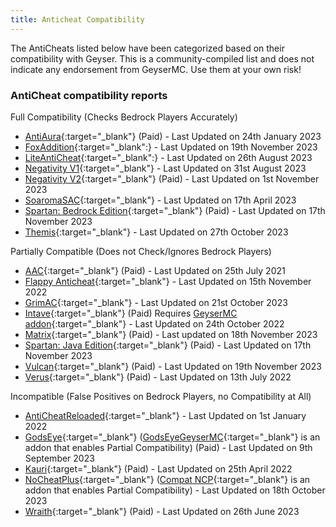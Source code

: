 ```yaml
---
title: Anticheat Compatibility
---
```


<div class="alert alert-warning" role="alert">
	The AntiCheats listed below have been categorized based on their compatibility with Geyser. This is a community-compiled list and does not indicate any endorsement from GeyserMC. Use them at your own risk!
</div>

### AntiCheat compatibility reports

Full Compatibility (Checks Bedrock Players Accurately)

- [AntiAura](https://www.spigotmc.org/resources/1368/){:target="_blank"} (Paid) - Last Updated on 24th January 2023
- [FoxAddition](https://www.spigotmc.org/resources/111260/){:target="_blank":} - Last Updated on 19th November 2023
- [LiteAntiCheat](https://www.spigotmc.org/resources/112053/){:target="_blank":} - Last Updated on 26th August 2023
- [Negativity V1](https://www.spigotmc.org/resources/48399/){:target="_blank"} - Last Updated on 31st August 2023
- [Negativity V2](https://www.spigotmc.org/resources/86874/){:target="_blank"} (Paid) - Last Updated on 1st November 2023
- [SoaromaSAC](https://www.spigotmc.org/resources/87702/){:target="_blank"} - Last Updated on 17th April 2023
- [Spartan: Bedrock Edition](https://builtbybit.com/resources/12832/){:target="_blank"} (Paid) - Last Updated on 17th November 2023
- [Themis](https://www.spigotmc.org/resources/90766/){:target="_blank"} - Last Updated on 27th October 2023

Partially Compatible (Does not Check/Ignores Bedrock Players)

- [AAC](https://www.spigotmc.org/resources/6442/){:target="_blank"} (Paid) - Last Updated on 25th July 2021
- [Flappy Anticheat](https://www.spigotmc.org/resources/92180/){:target="_blank"} - Last Updated on 15th November 2022
- [GrimAC](https://github.com/MWHunter/Grim){:target="_blank"} - Last Updated on 21st October 2023
- [Intave](https://intave.ac){:target="_blank"} (Paid) Requires [GeyserMC addon](https://github.com/intave/bedrock){:target="_blank"} - Last Updated on 24th October 2022
- [Matrix](https://matrix.rip/){:target="_blank"} (Paid) - Last updated on 18th November 2023
- [Spartan: Java Edition](https://www.spigotmc.org/resources/25638/){:target="_blank"} (Paid) - Last Updated on 17th November 2023
- [Vulcan](https://www.spigotmc.org/resources/83626/){:target="_blank"} (Paid) - Last Updated on 19th November 2023
- [Verus](https://verus.ac){:target="_blank"} (Paid) - Last Updated on 13th July 2022

Incompatible (False Positives on Bedrock Players, no Compatibility at All)

- [AntiCheatReloaded](https://www.spigotmc.org/resources/23799/){:target="_blank"} - Last Updated on 1st January 2022
- [GodsEye](https://www.spigotmc.org/resources/69595/){:target="_blank"} ([GodsEyeGeyserMC](https://github.com/TheDejavu/GodsEyeGeyserMC/releases){:target="_blank"} is an addon that enables Partial Compatibility) (Paid) - Last Updated on 9th September 2023
- [Kauri](https://www.spigotmc.org/resources/53721/){:target="_blank"} (Paid) - Last Updated on 25th April 2022
- [NoCheatPlus](https://ci.codemc.io/job/Updated-NoCheatPlus/job/Updated-NoCheatPlus/){:target="_blank"} ([Compat NCP](https://github.com/Updated-NoCheatPlus/CompatNoCheatPlus/){:target="_blank"} is an addon that enables Partial Compatibility) - Last Updated on 18th October 2023
- [Wraith](https://www.spigotmc.org/resources/66887/){:target="_blank"} (Paid) - Last Updated on 26th June 2023
